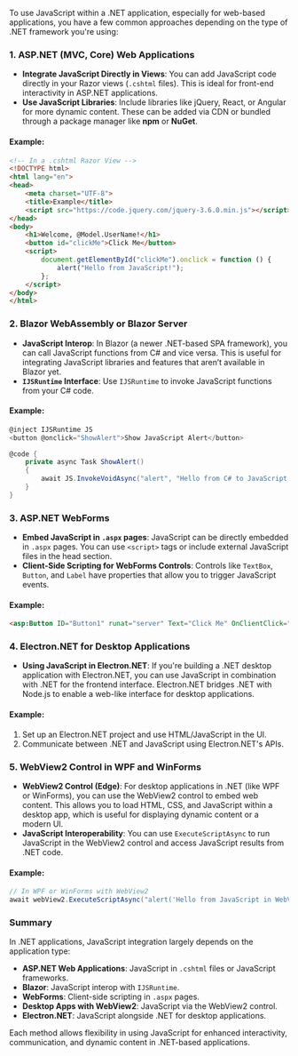To use JavaScript within a .NET application, especially for web-based applications, you have a few common approaches depending on the type of .NET framework you're using:

### 1. **ASP.NET (MVC, Core) Web Applications**
   - **Integrate JavaScript Directly in Views**: You can add JavaScript code directly in your Razor views (`.cshtml` files). This is ideal for front-end interactivity in ASP.NET applications.
   - **Use JavaScript Libraries**: Include libraries like jQuery, React, or Angular for more dynamic content. These can be added via CDN or bundled through a package manager like **npm** or **NuGet**.

#### Example:
```html
<!-- In a .cshtml Razor View -->
<!DOCTYPE html>
<html lang="en">
<head>
    <meta charset="UTF-8">
    <title>Example</title>
    <script src="https://code.jquery.com/jquery-3.6.0.min.js"></script>
</head>
<body>
    <h1>Welcome, @Model.UserName!</h1>
    <button id="clickMe">Click Me</button>
    <script>
        document.getElementById("clickMe").onclick = function () {
            alert("Hello from JavaScript!");
        };
    </script>
</body>
</html>
```

### 2. **Blazor WebAssembly or Blazor Server**
   - **JavaScript Interop**: In Blazor (a newer .NET-based SPA framework), you can call JavaScript functions from C# and vice versa. This is useful for integrating JavaScript libraries and features that aren’t available in Blazor yet.
   - **`IJSRuntime` Interface**: Use `IJSRuntime` to invoke JavaScript functions from your C# code.

#### Example:
```csharp
@inject IJSRuntime JS
<button @onclick="ShowAlert">Show JavaScript Alert</button>

@code {
    private async Task ShowAlert()
    {
        await JS.InvokeVoidAsync("alert", "Hello from C# to JavaScript!");
    }
}
```

### 3. **ASP.NET WebForms**
   - **Embed JavaScript in `.aspx` pages**: JavaScript can be directly embedded in `.aspx` pages. You can use `<script>` tags or include external JavaScript files in the head section.
   - **Client-Side Scripting for WebForms Controls**: Controls like `TextBox`, `Button`, and `Label` have properties that allow you to trigger JavaScript events.

#### Example:
```html
<asp:Button ID="Button1" runat="server" Text="Click Me" OnClientClick="javascript:alert('Hello from JavaScript!');" />
```

### 4. **Electron.NET for Desktop Applications**
   - **Using JavaScript in Electron.NET**: If you're building a .NET desktop application with Electron.NET, you can use JavaScript in combination with .NET for the frontend interface. Electron.NET bridges .NET with Node.js to enable a web-like interface for desktop applications.
   
#### Example:
1. Set up an Electron.NET project and use HTML/JavaScript in the UI.
2. Communicate between .NET and JavaScript using Electron.NET's APIs.

### 5. **WebView2 Control in WPF and WinForms**
   - **WebView2 Control (Edge)**: For desktop applications in .NET (like WPF or WinForms), you can use the WebView2 control to embed web content. This allows you to load HTML, CSS, and JavaScript within a desktop app, which is useful for displaying dynamic content or a modern UI.
   - **JavaScript Interoperability**: You can use `ExecuteScriptAsync` to run JavaScript in the WebView2 control and access JavaScript results from .NET code.

#### Example:
```csharp
// In WPF or WinForms with WebView2
await webView2.ExecuteScriptAsync("alert('Hello from JavaScript in WebView2!');");
```

### Summary
In .NET applications, JavaScript integration largely depends on the application type:
- **ASP.NET Web Applications**: JavaScript in `.cshtml` files or JavaScript frameworks.
- **Blazor**: JavaScript interop with `IJSRuntime`.
- **WebForms**: Client-side scripting in `.aspx` pages.
- **Desktop Apps with WebView2**: JavaScript via the WebView2 control.
- **Electron.NET**: JavaScript alongside .NET for desktop applications.

Each method allows flexibility in using JavaScript for enhanced interactivity, communication, and dynamic content in .NET-based applications.
